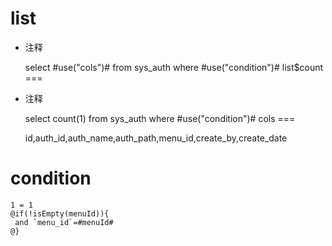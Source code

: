 list
===
* 注释

	select #use("cols")# from sys_auth where #use("condition")#
list$count
===
* 注释

	select count(1) from sys_auth where #use("condition")#
cols
===

	id,auth_id,auth_name,auth_path,menu_id,create_by,create_date


condition
===

	1 = 1  
	@if(!isEmpty(menuId)){
	 and `menu_id`=#menuId#
	@}
	
